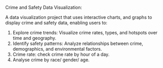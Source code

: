 Crime and Safety Data Visualization:

A data visualization project that uses interactive  charts, and graphs to display crime and safety data, enabling users to:

1. Explore crime trends: Visualize crime rates, types, and hotspots over time and geography.
2. Identify safety patterns: Analyze relationships between crime, demographics, and environmental factors.
3. Crime rate: check crime rate by hour of a day.
4. Analyse crime by race/ gender/ age.
